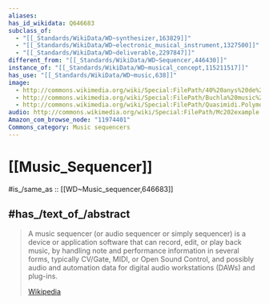```yaml
---
aliases:
has_id_wikidata: Q646683
subclass_of:
  - "[[_Standards/WikiData/WD~synthesizer,163829]]"
  - "[[_Standards/WikiData/WD~electronic_musical_instrument,1327500]]"
  - "[[_Standards/WikiData/WD~deliverable,2297847]]"
different_from: "[[_Standards/WikiData/WD~Sequencer,446430]]"
instance_of: "[[_Standards/WikiData/WD~musical_concept,115211517]]"
has_use: "[[_Standards/WikiData/WD~music,638]]"
image:
  - http://commons.wikimedia.org/wiki/Special:FilePath/40%20anys%20de%20m%C3%BAsica%20electr%C3%B2nica%20a%20Barcelona%20exposici%C3%B3%20al%20Museu%20de%20la%20M%C3%BAsica%2005.jpg
  - http://commons.wikimedia.org/wiki/Special:FilePath/Buchla%20music%20easel.jpg
  - http://commons.wikimedia.org/wiki/Special:FilePath/Quasimidi.Polymorph.jpg
audio: http://commons.wikimedia.org/wiki/Special:FilePath/Mc202example.ogg
Amazon_com_browse_node: "11974401"
Commons_category: Music sequencers
---
```


# [[Music_Sequencer]] 

#is_/same_as :: [[WD~Music_sequencer,646683]] 

## #has_/text_of_/abstract 

> A music sequencer (or audio sequencer or simply sequencer) 
> is a device or application software that can record, edit, or play back music, 
> by handling note and performance information in several forms, 
> typically CV/Gate, MIDI, or Open Sound Control, 
> and possibly audio and automation data for digital audio workstations (DAWs) and plug-ins.
>
> [Wikipedia](https://en.wikipedia.org/wiki/Music%20sequencer) 

